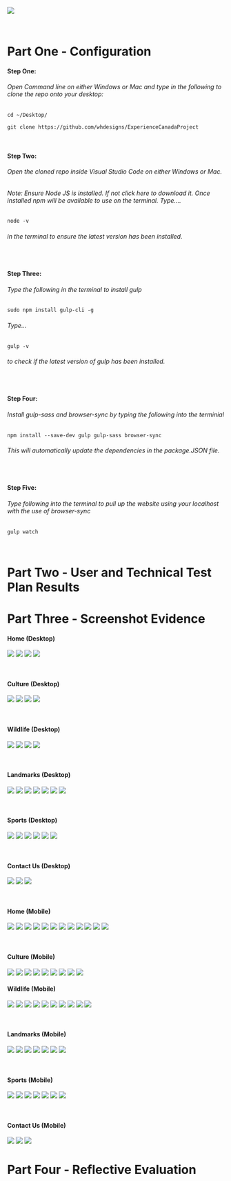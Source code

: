 ![](imgs/logo.png)

 <br /> 
 
# Part One - Configuration

#### Step One: 
###### Open Command line on either Windows or Mac and type in the following to clone the repo onto your desktop:

```
cd ~/Desktop/

git clone https://github.com/whdesigns/ExperienceCanadaProject

```

 <br /> 
 
#### Step Two:
###### Open the cloned repo inside Visual Studio Code on either Windows or Mac.

###### Note: Ensure Node JS is installed. If not click here to download it. Once installed npm will be available to use on the terminal. Type....
 
 ```
node -v

 ```
###### in the terminal to ensure the latest version has been installed. 

  <br /> 

#### Step Three:
###### Type the following in the terminal to install gulp

 ```
sudo npm install gulp-cli -g

 ```
 
###### Type...

 ```
gulp -v

 ```
###### to check if the latest version of gulp has been installed.

  <br />

#### Step Four: 
###### Install gulp-sass and browser-sync by typing the following into the terminial 

 ```
npm install --save-dev gulp gulp-sass browser-sync

 ```
###### This will automatically update the dependencies in the package.JSON file.
 
   <br />

#### Step Five:
###### Type following into the terminal to pull up the website using your localhost with the use of browser-sync


 ```
gulp watch

 ```

  <br /> 
  
# Part Two - User and Technical Test Plan Results  
  

# Part Three - Screenshot Evidence

#### Home (Desktop)
![](imgs/Home0.png)
![](imgs/Home1.png)
![](imgs/Home2.png)
![](imgs/Home3.png)
 
  <br /> 

#### Culture (Desktop)
![](imgs/Culture0.png)
![](imgs/Culture1.1.png)
![](imgs/Culture2.png)
![](imgs/Culture3.png)

 <br /> 

#### Wildlife (Desktop)
![](imgs/Wildlife0.png)
![](imgs/Wildlife1.png)
![](imgs/WIldlife2.png)
![](imgs/Wildlife3.png)

 <br /> 

#### Landmarks (Desktop)
![](imgs/Landmarks0.png)
![](imgs/Landmarks1.png)
![](imgs/Landmarks2.png)
![](imgs/Landmarks3.png)
![](imgs/Landmark4.png)
![](imgs/Landmarks5.png)
![](imgs/Landmarks6.png)

 <br /> 

#### Sports (Desktop)
![](imgs/Sports0.png)
![](imgs/Sports1.png)
![](imgs/Sports2.png)
![](imgs/Sports3.png)
![](imgs/Sports4.png)
![](imgs/Sports5.png)

 <br /> 

#### Contact Us (Desktop)
![](imgs/Contact0.png)
![](imgs/Contact1.png)
![](imgs/Contact2.png)

 <br /> 

#### Home (Mobile)
![](imgs/HomeMobile1.png)
![](imgs/HomeMenu.png)
![](imgs/HomeMobile2.png)
![](imgs/HomeMobile3.png)
![](imgs/Feedback1.png)
![](imgs/Feedback2.png)
![](imgs/Feedback3.png)
![](imgs/HomeMobile4.png)
![](imgs/HomeMobile5.png)
![](imgs/HomeMobile6.png)
![](imgs/HomeMobile7.png)
![](imgs/HomeMobile8.png)

 <br /> 

#### Culture (Mobile)
![](imgs/CultureMobile.png)
![](imgs/CultureMobile1.png)
![](imgs/CultureMobile2.png)
![](imgs/CultureMobile3.png)
![](imgs/CultureMobile4.png)
![](imgs/CultureMobile5.png)
![](imgs/CultureMobile6.png)
![](imgs/CultureMobile7.png)
![](imgs/CultureMobile8.png)


#### Wildlife (Mobile)
![](imgs/WildlifeMobile.png)
![](imgs/WildlifeMobile1.png)
![](imgs/WildlifeMobile2.png)
![](imgs/WildlifeMobile3.png)
![](imgs/WildlifeMobile4.png)
![](imgs/WildlifeMobile5.png)
![](imgs/WildlifeMobile6.png)
![](imgs/WildlifeMobile7.png)
![](imgs/WildlifeMobile8.png)
![](imgs/WildlifeMobile9.png)

 <br /> 

#### Landmarks (Mobile)
![](imgs/LandmarksMobile1.png)
![](imgs/LandmarksMobile2.png)
![](imgs/LandmarksMobile3.png)
![](imgs/LandmarksMobile4.png)
![](imgs/LandmarksMobile5.png)
![](imgs/LandmarksMobile6.png)
![](imgs/LandmarksMobile7.png)

 <br /> 

#### Sports (Mobile)
![](imgs/SportsMobile1.png)
![](imgs/SportsMobile2.png)
![](imgs/SportsMobile3.png)
![](imgs/SportsMobile4.png)
![](imgs/SportsMobile5.png)
![](imgs/SportsMobile6.png)
![](imgs/SportsMobile7.png)

 <br /> 

#### Contact Us (Mobile)
![](imgs/ContactMobile0.png)
![](imgs/ContactMobile1.png)
![](imgs/ContactMobile3.png)


# Part Four - Reflective Evaluation
